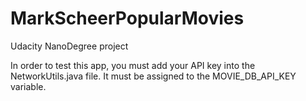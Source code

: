 # MarkScheerPopularMovies
Udacity NanoDegree project

In order to test this app, you must add your API key into the NetworkUtils.java file. It must be assigned to the MOVIE_DB_API_KEY variable.

